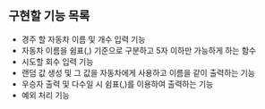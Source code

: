 ## 구현할 기능 목록
- 경주 할 자동차 이름 및 개수 입력 기능
- 자동차 이름을 쉼표(,) 기준으로 구분하고 5자 이하만 가능하게 하는 함수
- 시도할 회수 입력 기능
- 랜덤 값 생성 및 그 값을 자동차에게 사용하고 이름을 같이 출력하는 기능
- 우승자 출력 및 다수일 시 쉼표(,)를 이용하여 출력하는 기능
- 예외 처리 기능